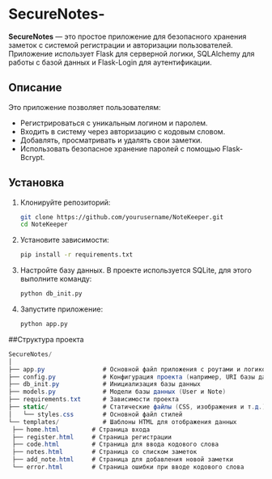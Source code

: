 # SecureNotes-

**SecureNotes** — это простое приложение для безопасного хранения заметок с системой регистрации и авторизации пользователей. Приложение использует Flask для серверной логики, SQLAlchemy для работы с базой данных и Flask-Login для аутентификации.

## Описание

Это приложение позволяет пользователям:

- Регистрироваться с уникальным логином и паролем.
- Входить в систему через авторизацию с кодовым словом.
- Добавлять, просматривать и удалять свои заметки.
- Использовать безопасное хранение паролей с помощью Flask-Bcrypt.

## Установка

1. Клонируйте репозиторий:

   ```bash
   git clone https://github.com/yourusername/NoteKeeper.git
   cd NoteKeeper

2. Установите зависимости:

   ```bash
   pip install -r requirements.txt

3. Настройте базу данных. В проекте используется SQLite, для этого выполните команду:

   ```bash
   python db_init.py

4. Запустите приложение:

   ```bash
   python app.py


##Структура проекта

   ```csharp
   SecureNotes/
│
├── app.py                # Основной файл приложения с роутами и логикой
├── config.py             # Конфигурация проекта (например, URI базы данных, секретный ключ)
├── db_init.py            # Инициализация базы данных
├── models.py             # Модели базы данных (User и Note)
├── requirements.txt      # Зависимости проекта
├── static/               # Статические файлы (CSS, изображения и т.д.)
│   └── styles.css        # Основной файл стилей
└── templates/            # Шаблоны HTML для отображения данных
    ├── home.html         # Страница входа
    ├── register.html     # Страница регистрации
    ├── code.html         # Страница для ввода кодового слова
    ├── notes.html        # Страница со списком заметок
    ├── add_note.html     # Страница для добавления новой заметки
    └── error.html        # Страница ошибки при вводе кодового слова









